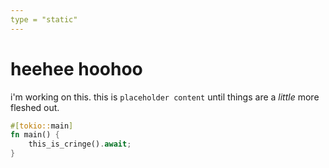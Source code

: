 ```yaml
---
type = "static"
---
```


# heehee hoohoo

i'm working on this. this is `placeholder content` until things are a *little*
more fleshed out.

```rust
#[tokio::main]
fn main() {
    this_is_cringe().await;
}
```
